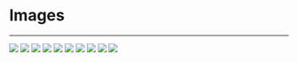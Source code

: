# Images

---

![](07-26-2005.jpg)
![](200307_4628797523_1402_n.jpg)
![](CMU%20Article.png)
![](Deja%20Site.jpg)
![](HauntedHouse1.jpg)
![](IMG_5853.JPG)
![](IMG_5854.JPG)
![](IMG_5855.PNG)
![](IMG_6016.jpg)
![](News.jpg)